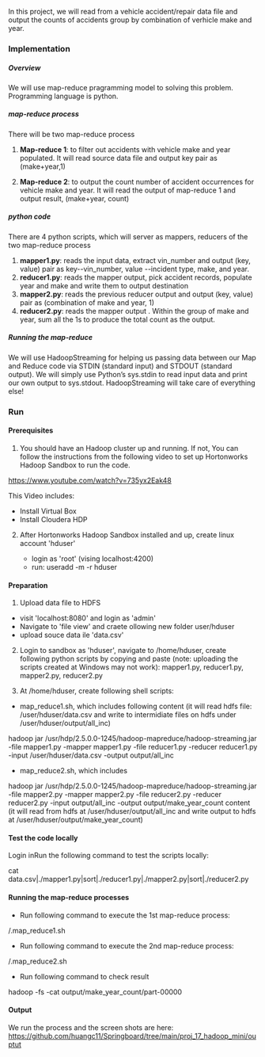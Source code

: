 In this project, we will read from a vehicle accident/repair data file and output the counts of  accidents group by combination of verhicle make and year. 

### Implementation


#####  Overview

We will use map-reduce pragramming model to solving this problem. Programming language is python. 


##### map-reduce process

There will be two map-reduce process

1. **Map-reduce 1**:  to filter out accidents with vehicle make and year populated. It will read source data file and output  key pair as (make+year,1)

2. **Map-reduce 2**:  to output the count number of accident occurrences for vehicle make and year. 
It will read the output of map-reduce 1 and output result, (make+year, count)

##### python code
There are 4 python scripts, which will server as mappers, reducers of the two map-reduce process

1. **mapper1.py**:  reads the input data,  extract vin_number  and   output (key, value) pair as key--vin_number, value --incident type, make, and year.
2. **reducer1.py**:   reads the mapper output, pick accident records, populate year and make and write them to output destination
3. **mapper2.py**: reads the previous reducer output and output (key, value) pair as (combination of make and year, 1)
4. **reducer2.py**: reads the mapper output . Within the group of make and year, sum all the 1s to produce the total count as the output.


##### Running the map-reduce 

We will use HadoopStreaming for helping us passing data between our Map and Reduce code via STDIN (standard input) and STDOUT (standard output).
We will simply use Python’s sys.stdin to read input data and print our own output to sys.stdout. HadoopStreaming will take care of everything else!


### Run

####  Prerequisites

1. You should have an Hadoop cluster up and running. If not, You can follow the instructions from the following  video to set up Hortonworks Hadoop Sandbox to run the code. 

https://www.youtube.com/watch?v=735yx2Eak48

This Video includes:
- Install Virtual Box 
- Install Cloudera HDP

2. After Hortonworks Hadoop Sandbox  installed and up, create linux account 'hduser'

   - login as 'root' (vising localhost:4200)
   - run:
    useradd -m -r hduser


#### Preparation

1. Upload data file to HDFS
  - visit  'localhost:8080' and login as 'admin'
  - Navigate to 'file view' and craete ollowing new folder
     user/hduser
  - upload souce data ile 'data.csv'
     
2. Login to sandbox as 'hduser', navigate to /home/hduser, create following python scripts by copying and paste (note: uploading the scripts created at Windows may not work):
 mapper1.py, reducer1.py, mapper2.py, reducer2.py

3. At /home/hduser,  create following shell scripts:
  - map_reduce1.sh, which includes following content (it will read  hdfs file: /user/hduser/data.csv and write to intermidiate files on hdfs under /user/hduser/output/all_inc)
  
   hadoop jar /usr/hdp/2.5.0.0-1245/hadoop-mapreduce/hadoop-streaming.jar -file mapper1.py -mapper mapper1.py -file reducer1.py -reducer reducer1.py -input /user/hduser/data.csv -output output/all_inc
  - map_reduce2.sh, which includes
  
  hadoop jar /usr/hdp/2.5.0.0-1245/hadoop-mapreduce/hadoop-streaming.jar -file mapper2.py -mapper mapper2.py -file reducer2.py -reducer reducer2.py -input  output/all_inc -output output/make_year_count content (it will read from hdfs at /user/hduser/output/all_inc and write  output to hdfs at /user/hduser/output/make_year_count)


#### Test the code locally

Login inRun the following command to  test the scripts locally:

cat data.csv|./mapper1.py|sort|./reducer1.py|./mapper2.py|sort|./reducer2.py
 
####  Running the map-reduce processes

- Run following command to execute the 1st map-reduce process:

/.map_reduce1.sh



- Run following command to execute the 2nd  map-reduce process:

/.map_reduce2.sh


- Run following command to check result 

hadoop -fs -cat output/make_year_count/part-00000


#### Output
We run the process and the screen shots are here:
https://github.com/huangc11/Springboard/tree/main/proj_17_hadoop_mini/ouptut
